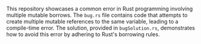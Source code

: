 This repository showcases a common error in Rust programming involving multiple mutable borrows. The `bug.rs` file contains code that attempts to create multiple mutable references to the same variable, leading to a compile-time error.  The solution, provided in `bugSolution.rs`, demonstrates how to avoid this error by adhering to Rust's borrowing rules.
